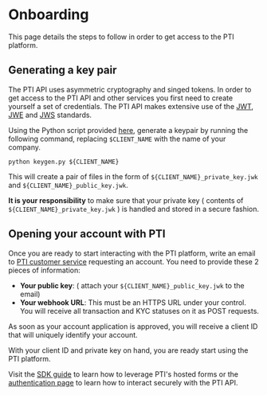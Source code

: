 # Onboarding

This page details the steps to follow in order to get access to the PTI platform.

## Generating a key pair

The PTI API uses asymmetric cryptography and singed tokens.
In order to get access to the PTI API and other services you first need to create yourself a set of credentials.
The PTI API makes extensive use of the [JWT](https://tools.ietf.org/html/rfc7519), [JWE](https://datatracker.ietf.org/doc/rfc7516) and [JWS](https://tools.ietf.org/html/rfc7515) standards.

Using the Python script provided [here](https://github.com/provenancetech/pti-docs/tree/master/utils/keygen.py), generate a keypair by running the following command, replacing `$CLIENT_NAME` with the name of your company.

```shell
python keygen.py ${CLIENT_NAME}
```

This will create a pair of files in the form of `${CLIENT_NAME}_private_key.jwk` and `${CLIENT_NAME}_public_key.jwk`.

**It is your responsibility** to make sure that your private key ( contents of `${CLIENT_NAME}_private_key.jwk` ) is handled and stored in a secure fashion.

## Opening your account with PTI

Once you are ready to start interacting with the PTI platform,
write an email to [PTI customer service](mailto:customerservice@provenancetech.io) requesting an account.
You need to provide these 2 pieces of information:

- **Your public key**: ( attach your `${CLIENT_NAME}_public_key.jwk` to the email)
- **Your webhook URL**: This must be an HTTPS URL under your control. You will receive all transaction and KYC statuses on it as POST requests.

As soon as your account application is approved, you will receive a client ID that will uniquely identify your account.

With your client ID and private key on hand, you are ready start using the PTI platform.

Visit the [SDK guide](sdk.md) to learn how to leverage PTI's hosted forms or the [authentication page](auth.md) to learn how to
interact securely with the PTI API.
